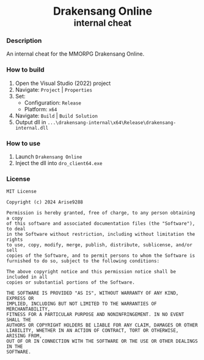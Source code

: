 <h1 align="center">Drakensang Online<br><span style="font-size: 80%">internal cheat</span></h1>

### Description
An internal cheat for the MMORPG Drakensang Online.

### How to build
1. Open the Visual Studio (2022) project
1. Navigate: `Project` | `Properties`
1. Set:
    * Configuration: `Release`
    * Platform: `x64`
1. Navigate: `Build` | `Build Solution`
1. Output dll in `...\drakensang-internal\x64\Release\drakensang-internal.dll`

### How to use
1. Launch `Drakensang Online`
1. Inject the dll into `dro_client64.exe`

### License
```
MIT License

Copyright (c) 2024 Arise9288

Permission is hereby granted, free of charge, to any person obtaining a copy
of this software and associated documentation files (the "Software"), to deal
in the Software without restriction, including without limitation the rights
to use, copy, modify, merge, publish, distribute, sublicense, and/or sell
copies of the Software, and to permit persons to whom the Software is
furnished to do so, subject to the following conditions:

The above copyright notice and this permission notice shall be included in all
copies or substantial portions of the Software.

THE SOFTWARE IS PROVIDED "AS IS", WITHOUT WARRANTY OF ANY KIND, EXPRESS OR
IMPLIED, INCLUDING BUT NOT LIMITED TO THE WARRANTIES OF MERCHANTABILITY,
FITNESS FOR A PARTICULAR PURPOSE AND NONINFRINGEMENT. IN NO EVENT SHALL THE
AUTHORS OR COPYRIGHT HOLDERS BE LIABLE FOR ANY CLAIM, DAMAGES OR OTHER
LIABILITY, WHETHER IN AN ACTION OF CONTRACT, TORT OR OTHERWISE, ARISING FROM,
OUT OF OR IN CONNECTION WITH THE SOFTWARE OR THE USE OR OTHER DEALINGS IN THE
SOFTWARE.
```